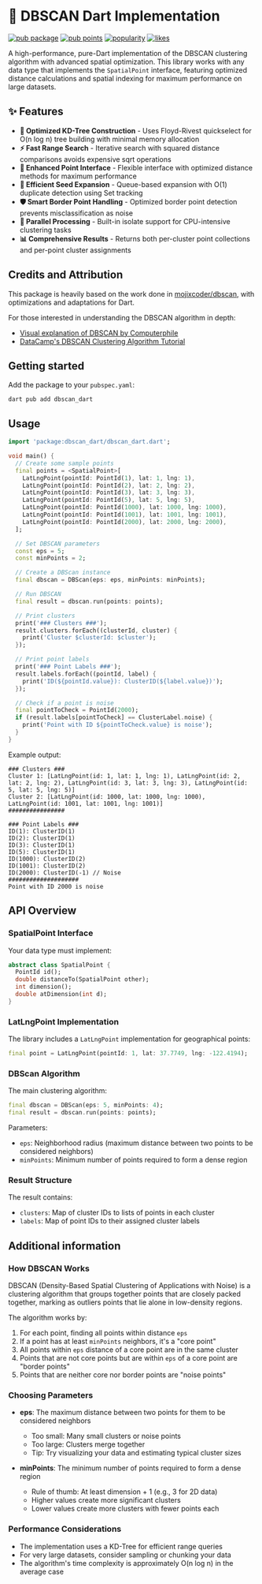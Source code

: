 # 🚀 DBSCAN Dart Implementation

[![pub package](https://img.shields.io/pub/v/dbscan_dart.svg)](https://pub.dev/packages/dbscan_dart)
[![pub points](https://img.shields.io/pub/points/dbscan_dart)](https://pub.dev/packages/dbscan_dart/score)
[![popularity](https://img.shields.io/pub/popularity/dbscan_dart)](https://pub.dev/packages/dbscan_dart/score)
[![likes](https://img.shields.io/pub/likes/dbscan_dart)](https://pub.dev/packages/dbscan_dart/score)

A high-performance, pure-Dart implementation of the DBSCAN clustering algorithm with advanced spatial optimization. This library works with any data type that implements the `SpatialPoint` interface, featuring optimized distance calculations and spatial indexing for maximum performance on large datasets.

## ✨ Features

- **🚀 Optimized KD-Tree Construction** - Uses Floyd-Rivest quickselect for O(n log n) tree building with minimal memory allocation
- **⚡ Fast Range Search** - Iterative search with squared distance comparisons avoids expensive sqrt operations
- **🧩 Enhanced Point Interface** - Flexible interface with optimized distance methods for maximum performance
- **🔄 Efficient Seed Expansion** - Queue-based expansion with O(1) duplicate detection using Set tracking
- **🛡️ Smart Border Point Handling** - Optimized border point detection prevents misclassification as noise
- **🔀 Parallel Processing** - Built-in isolate support for CPU-intensive clustering tasks
- **📊 Comprehensive Results** - Returns both per-cluster point collections and per-point cluster assignments

## Credits and Attribution

This package is heavily based on the work done in [mojixcoder/dbscan](https://github.com/mojixcoder/dbscan), with optimizations and adaptations for Dart.

For those interested in understanding the DBSCAN algorithm in depth:

- [Visual explanation of DBSCAN by Computerphile](https://www.youtube.com/watch?v=RDZUdRSDOok)
- [DataCamp's DBSCAN Clustering Algorithm Tutorial](https://www.datacamp.com/tutorial/dbscan-clustering-algorithm?dc_referrer=https%3A%2F%2Fduckduckgo.com%2F)

## Getting started

Add the package to your `pubspec.yaml`:

```console
dart pub add dbscan_dart
```

## Usage

```dart
import 'package:dbscan_dart/dbscan_dart.dart';

void main() {
  // Create some sample points
  final points = <SpatialPoint>[
    LatLngPoint(pointId: PointId(1), lat: 1, lng: 1),
    LatLngPoint(pointId: PointId(2), lat: 2, lng: 2),
    LatLngPoint(pointId: PointId(3), lat: 3, lng: 3),
    LatLngPoint(pointId: PointId(5), lat: 5, lng: 5),
    LatLngPoint(pointId: PointId(1000), lat: 1000, lng: 1000),
    LatLngPoint(pointId: PointId(1001), lat: 1001, lng: 1001),
    LatLngPoint(pointId: PointId(2000), lat: 2000, lng: 2000),
  ];

  // Set DBSCAN parameters
  const eps = 5;
  const minPoints = 2;

  // Create a DBScan instance
  final dbscan = DBScan(eps: eps, minPoints: minPoints);

  // Run DBSCAN
  final result = dbscan.run(points: points);

  // Print clusters
  print('### Clusters ###');
  result.clusters.forEach((clusterId, cluster) {
    print('Cluster $clusterId: $cluster');
  });

  // Print point labels
  print('### Point Labels ###');
  result.labels.forEach((pointId, label) {
    print('ID(${pointId.value}): ClusterID(${label.value})');
  });

  // Check if a point is noise
  final pointToCheck = PointId(2000);
  if (result.labels[pointToCheck] == ClusterLabel.noise) {
    print('Point with ID ${pointToCheck.value} is noise');
  }
}
```

Example output:

```console
### Clusters ###
Cluster 1: [LatLngPoint(id: 1, lat: 1, lng: 1), LatLngPoint(id: 2, lat: 2, lng: 2), LatLngPoint(id: 3, lat: 3, lng: 3), LatLngPoint(id: 5, lat: 5, lng: 5)]
Cluster 2: [LatLngPoint(id: 1000, lat: 1000, lng: 1000), LatLngPoint(id: 1001, lat: 1001, lng: 1001)]
################

### Point Labels ###
ID(1): ClusterID(1)
ID(2): ClusterID(1)
ID(3): ClusterID(1)
ID(5): ClusterID(1)
ID(1000): ClusterID(2)
ID(1001): ClusterID(2)
ID(2000): ClusterID(-1) // Noise
####################
Point with ID 2000 is noise
```

## API Overview

### SpatialPoint Interface

Your data type must implement:

```dart
abstract class SpatialPoint {
  PointId id();
  double distanceTo(SpatialPoint other);
  int dimension();
  double atDimension(int d);
}
```

### LatLngPoint Implementation

The library includes a `LatLngPoint` implementation for geographical points:

```dart
final point = LatLngPoint(pointId: 1, lat: 37.7749, lng: -122.4194);
```

### DBScan Algorithm

The main clustering algorithm:

```dart
final dbscan = DBScan(eps: 5, minPoints: 4);
final result = dbscan.run(points: points);
```

Parameters:

- `eps`: Neighborhood radius (maximum distance between two points to be considered neighbors)
- `minPoints`: Minimum number of points required to form a dense region

### Result Structure

The result contains:

- `clusters`: Map of cluster IDs to lists of points in each cluster
- `labels`: Map of point IDs to their assigned cluster labels

## Additional information

### How DBSCAN Works

DBSCAN (Density-Based Spatial Clustering of Applications with Noise) is a clustering algorithm that groups together points that are closely packed together, marking as outliers points that lie alone in low-density regions.

The algorithm works by:

1. For each point, finding all points within distance `eps`
2. If a point has at least `minPoints` neighbors, it's a "core point"
3. All points within `eps` distance of a core point are in the same cluster
4. Points that are not core points but are within `eps` of a core point are "border points"
5. Points that are neither core nor border points are "noise points"

### Choosing Parameters

- **eps**: The maximum distance between two points for them to be considered neighbors
  - Too small: Many small clusters or noise points
  - Too large: Clusters merge together
  - Tip: Try visualizing your data and estimating typical cluster sizes

- **minPoints**: The minimum number of points required to form a dense region
  - Rule of thumb: At least dimension + 1 (e.g., 3 for 2D data)
  - Higher values create more significant clusters
  - Lower values create more clusters with fewer points each

### Performance Considerations

- The implementation uses a KD-Tree for efficient range queries
- For very large datasets, consider sampling or chunking your data
- The algorithm's time complexity is approximately O(n log n) in the average case

